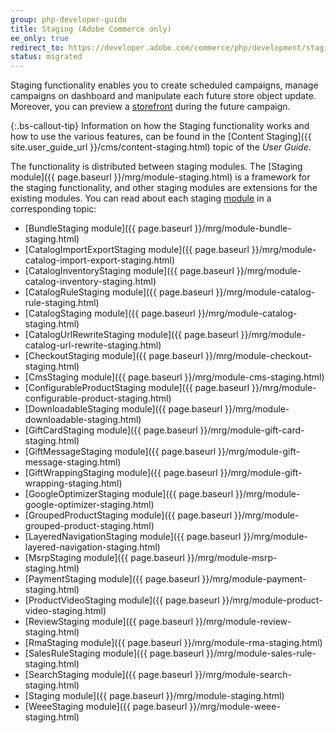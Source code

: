 ```yaml
---
group: php-developer-guide
title: Staging (Adobe Commerce only)
ee_only: true
redirect_to: https://developer.adobe.com/commerce/php/development/staging/
status: migrated
---
```


Staging functionality enables you to create scheduled campaigns, manage campaigns on dashboard and manipulate each future store object update. Moreover, you can preview a [storefront](https://glossary.magento.com/storefront) during the future campaign.

{:.bs-callout-tip}
Information on how the Staging functionality works and how to use the various features, can be found in the [Content Staging]({{ site.user_guide_url }}/cms/content-staging.html) topic of the _User Guide_.

The functionality is distributed between staging modules. The [Staging module]({{ page.baseurl }}/mrg/module-staging.html) is a framework for the staging functionality, and other staging modules are extensions for the existing modules. You can read about each staging [module](https://glossary.magento.com/module) in a corresponding topic:

-  [BundleStaging module]({{ page.baseurl }}/mrg/module-bundle-staging.html)
-  [CatalogImportExportStaging module]({{ page.baseurl }}/mrg/module-catalog-import-export-staging.html)
-  [CatalogInventoryStaging module]({{ page.baseurl }}/mrg/module-catalog-inventory-staging.html)
-  [CatalogRuleStaging module]({{ page.baseurl }}/mrg/module-catalog-rule-staging.html)
-  [CatalogStaging module]({{ page.baseurl }}/mrg/module-catalog-staging.html)
-  [CatalogUrlRewriteStaging module]({{ page.baseurl }}/mrg/module-catalog-url-rewrite-staging.html)
-  [CheckoutStaging module]({{ page.baseurl }}/mrg/module-checkout-staging.html)
-  [CmsStaging module]({{ page.baseurl }}/mrg/module-cms-staging.html)
-  [ConfigurableProductStaging module]({{ page.baseurl }}/mrg/module-configurable-product-staging.html)
-  [DownloadableStaging module]({{ page.baseurl }}/mrg/module-downloadable-staging.html)
-  [GiftCardStaging module]({{ page.baseurl }}/mrg/module-gift-card-staging.html)
-  [GiftMessageStaging module]({{ page.baseurl }}/mrg/module-gift-message-staging.html)
-  [GiftWrappingStaging module]({{ page.baseurl }}/mrg/module-gift-wrapping-staging.html)
-  [GoogleOptimizerStaging module]({{ page.baseurl }}/mrg/module-google-optimizer-staging.html)
-  [GroupedProductStaging module]({{ page.baseurl }}/mrg/module-grouped-product-staging.html)
-  [LayeredNavigationStaging module]({{ page.baseurl }}/mrg/module-layered-navigation-staging.html)
-  [MsrpStaging module]({{ page.baseurl }}/mrg/module-msrp-staging.html)
-  [PaymentStaging module]({{ page.baseurl }}/mrg/module-payment-staging.html)
-  [ProductVideoStaging module]({{ page.baseurl }}/mrg/module-product-video-staging.html)
-  [ReviewStaging module]({{ page.baseurl }}/mrg/module-review-staging.html)
-  [RmaStaging module]({{ page.baseurl }}/mrg/module-rma-staging.html)
-  [SalesRuleStaging module]({{ page.baseurl }}/mrg/module-sales-rule-staging.html)
-  [SearchStaging module]({{ page.baseurl }}/mrg/module-search-staging.html)
-  [Staging module]({{ page.baseurl }}/mrg/module-staging.html)
-  [WeeeStaging module]({{ page.baseurl }}/mrg/module-weee-staging.html)
